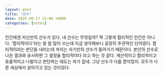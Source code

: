 ```yaml
---
layout: post
title: "산수"
date: 2025-09-17 23:00 +0900
categories: [notes]
---
```


인간에겐 자신만의 산수가 있다.
내 산수는 무엇일까?
퍽 그렇게 합리적인 인간은 아니다.
'합리적이다'라는 말 참 많이 쓰는데
지금 생각해보니 굉장히 주관적인 단어였다.
합리적이라는 판단을 내리는데 까지는 자기만의 산수가 들어가기 때문이다.
본인의 산수로 나온 결과와 유사하면 그 결정을 합리적이다 라고 하는 것 같다.
계산적이고 합리적이고 효율적이고 나발이고
판단하는 태도는 죄가 없네.
그냥 산수가 다를 뿐이었지.
모두가 다른 세상에서 살아가고 있는 것이었다.
